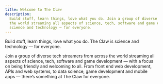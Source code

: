 ```yaml
---
title: Welcome to The Claw
description:
  Build stuff, learn things, love what you do. Join a group of diverse tech streamers from across
  the world streaming all aspects of science, tech, software and game development. The Claw is
  science and technology — for everyone.
---
```


Build stuff, learn things, love what you do. The Claw is science and technology — for everyone.

Join a group of diverse tech streamers from across the world streaming all aspects of science, tech,
software and game development — with a focus on being friendly and welcoming to all. From front end
web development, APIs and web systems, to data science, game development and mobile apps — there’s
something at The Claw for everyone.
